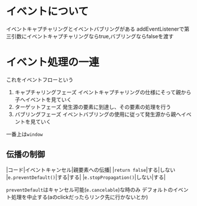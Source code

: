 # イベントについて #

イベントキャプチャリングとイベントバブリングがある
addEventListenerで第三引数にイベントキャプチャリングならtrue,バブリングならfalseを渡す

# イベント処理の一連 #
これをイベントフローという

1. キャプチャリングフェーズ
 イベントキャプチャリングの仕様にそって親から子へイベントを見ていく
2. ターゲットフェーズ
 発生源の要素に到達し、その要素の処理を行う
3. バブリングフェーズ
 イベントバブリングの使用に従って発生源から親へイベントを見ていく

一番上は`window`


## 伝播の制御 ##

|コード|イベントキャンセル|親要素への伝播|
|`return false`|する|しない
|`e.preventDefault()`|する|する|
|`e.stopPropagation()`|しない|する|

`preventDefault`はキャンセル可能(`e.cancelable`)な時のみ
デフォルトのイベント処理を中止する(aのclickだったらリンク先に行かないとか)
